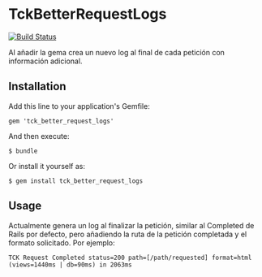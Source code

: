 # TckBetterRequestLogs

[![Build Status](https://travis-ci.org/the-cocktail/tck_better_request_logs.png)](https://travis-ci.org/the-cocktail/tck_better_request_logs)

Al añadir la gema crea un nuevo log al final de cada petición con información adicional.

## Installation

Add this line to your application's Gemfile:

    gem 'tck_better_request_logs'

And then execute:

    $ bundle

Or install it yourself as:

    $ gem install tck_better_request_logs

## Usage

Actualmente genera un log al finalizar la petición, similar al Completed de Rails por defecto, pero añadiendo la ruta de la petición completada y el formato solicitado. Por ejemplo:

    TCK Request Completed status=200 path=[/path/requested] format=html (views=1440ms | db=90ms) in 2063ms
